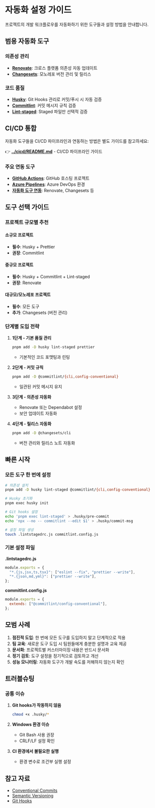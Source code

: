 # 자동화 설정 가이드

프로젝트의 개발 워크플로우를 자동화하기 위한 도구들과 설정 방법을 안내합니다.

## 범용 자동화 도구

### 의존성 관리

- **[Renovate](./renovate.md)**: 크로스 플랫폼 의존성 자동 업데이트
- **[Changesets](./changesets.md)**: 모노레포 버전 관리 및 릴리스

### 코드 품질

- **[Husky](./husky.md)**: Git Hooks 관리로 커밋/푸시 시 자동 검증
- **[Commitlint](./commitlint.md)**: 커밋 메시지 규칙 검증
- **[Lint-staged](./lint-staged.md)**: Staged 파일만 선택적 검증

## CI/CD 통합

자동화 도구들을 CI/CD 파이프라인과 연동하는 방법은 별도 가이드를 참고하세요:

👉 **[../cicd/README.md](../cicd/README.md)** - CI/CD 파이프라인 가이드

### 주요 연동 도구

- **[GitHub Actions](../cicd/github-actions.md)**: GitHub 호스팅 프로젝트
- **[Azure Pipelines](../cicd/azure-pipelines.md)**: Azure DevOps 환경  
- **[자동화 도구 연동](../cicd/automation-tools.md)**: Renovate, Changesets 등

## 도구 선택 가이드

### 프로젝트 규모별 추천

#### 소규모 프로젝트

- **필수**: Husky + Prettier
- **권장**: Commitlint

#### 중규모 프로젝트

- **필수**: Husky + Commitlint + Lint-staged
- **권장**: Renovate

#### 대규모/모노레포 프로젝트

- **필수**: 모든 도구
- **추가**: Changesets (버전 관리)

### 단계별 도입 전략

1. **1단계 - 기본 품질 관리**

   ```bash
   pnpm add -D husky lint-staged prettier
   ```

   - 기본적인 코드 포맷팅과 린팅

2. **2단계 - 커밋 규칙**

   ```bash
   pnpm add -D @commitlint/{cli,config-conventional}
   ```

   - 일관된 커밋 메시지 유지

3. **3단계 - 의존성 자동화**

   - Renovate 또는 Dependabot 설정
   - 보안 업데이트 자동화

4. **4단계 - 릴리스 자동화**
   ```bash
   pnpm add -D @changesets/cli
   ```
   - 버전 관리와 릴리스 노트 자동화

## 빠른 시작

### 모든 도구 한 번에 설정

```bash
# 의존성 설치
pnpm add -D husky lint-staged @commitlint/{cli,config-conventional}

# Husky 초기화
pnpm exec husky init

# Git hooks 설정
echo 'pnpm exec lint-staged' > .husky/pre-commit
echo 'npx --no -- commitlint --edit $1' > .husky/commit-msg

# 설정 파일 생성
touch .lintstagedrc.js commitlint.config.js
```

### 기본 설정 파일

**.lintstagedrc.js**

```javascript
module.exports = {
  "*.{js,jsx,ts,tsx}": ["eslint --fix", "prettier --write"],
  "*.{json,md,yml}": ["prettier --write"],
};
```

**commitlint.config.js**

```javascript
module.exports = {
  extends: ["@commitlint/config-conventional"],
};
```

## 모범 사례

1. **점진적 도입**: 한 번에 모든 도구를 도입하지 말고 단계적으로 적용
2. **팀 교육**: 새로운 도구 도입 시 팀원들에게 충분한 설명과 교육 제공
3. **문서화**: 프로젝트별 커스터마이징 내용은 반드시 문서화
4. **정기 검토**: 도구 설정을 정기적으로 검토하고 개선
5. **성능 모니터링**: 자동화 도구가 개발 속도를 저해하지 않는지 확인

## 트러블슈팅

### 공통 이슈

1. **Git hooks가 작동하지 않음**

   ```bash
   chmod +x .husky/*
   ```

2. **Windows 환경 이슈**

   - Git Bash 사용 권장
   - CRLF/LF 설정 확인

3. **CI 환경에서 불필요한 실행**
   - 환경 변수로 조건부 실행 설정

## 참고 자료

- [Conventional Commits](https://www.conventionalcommits.org/)
- [Semantic Versioning](https://semver.org/)
- [Git Hooks](https://git-scm.com/book/en/v2/Customizing-Git-Git-Hooks)
